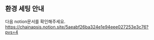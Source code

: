 ## 환경 세팅 안내
다음 notion문서를 확인해주세요.
https://chainapsis.notion.site/5aeabf26ba324e1e94eee027253e3c76?pvs=4
